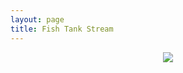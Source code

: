 ```yaml
---
layout: page
title: Fish Tank Stream
---
```


<div style="text-align:center;">
   <img id="bg" src="http://73.40.197.22:5000/video_feed">
</div>
